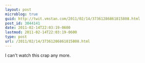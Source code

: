 ```yaml
---
layout: post
microblog: true
guid: http://twit.vmstan.com/2011/02/14/37361286861815808.html
post_id: 3044141
date: 2011-02-14T22:03:19-0600
lastmod: 2011-02-14T22:03:19-0600
type: post
url: /2011/02/14/37361286861815808.html
---
```

I can't watch this crap any more.
